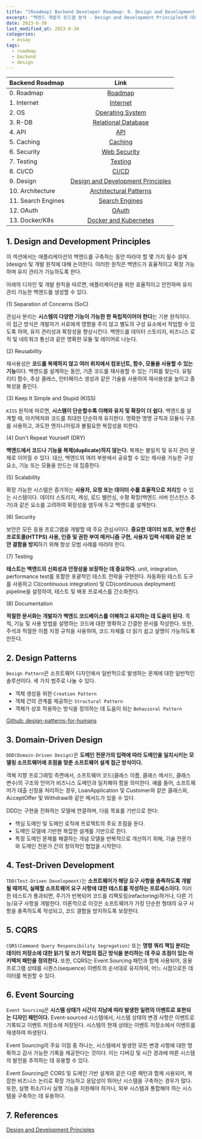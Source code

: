 ```yaml
---
title: "[Roadmap] Backend Developer Roadmap: 9. Design and Development Principles"
excerpt: "백엔드 개발자 로드맵 분석 - Design and Development Principles에 대하여"
date: 2023-6-30
last_modified_at: 2023-6-30
categories:
  - essay
tags:
  - roadmap
  - backend
  - design
---
```


|Backend Roadmap|Link|
|:---|:---:|
|0. Roadmap|[Roadmap](https://roadmap.sh/backend)|
|1. Internet|[Internet](https://burningfalls.github.io/essay/backend-roadmap-1-internet/)|
|2. OS|[Operating System](https://burningfalls.github.io/essay/backend-roadmap-2-os/)|
|3. R-DB|[Relational Database](https://burningfalls.github.io/essay/backend-roadmap-3-relational-database/)|
|4. API|[API](https://burningfalls.github.io/essay/backend-roadmap-4-api/)|
|5. Caching|[Caching](https://burningfalls.github.io/essay/backend-roadmap-5-caching/)|
|6. Security|[Web Security](https://burningfalls.github.io/essay/backend-roadmap-6-web-security/)|
|7. Testing|[Testing](https://burningfalls.github.io/essay/backend-roadmap-7-testing/)|
|8. CI/CD|[CI/CD](https://burningfalls.github.io/essay/backend-roadmap-8-ci-cd/)|
|9. Design|[Design and Development Principles](https://burningfalls.github.io/essay/backend-roadmap-9-design/)|
|10. Architecture|[Architectural Patterns](https://burningfalls.github.io/essay/backend-roadmap-10-architecture/)|
|11. Search Engines|[Search Engines](https://burningfalls.github.io/essay/backend-roadmap-11-search-engines/)|
|12. OAuth|[OAuth](https://burningfalls.github.io/essay/backend-roadmap-12-oauth/)|
|13. Docker/K8s|[Docker and Kubernetes](https://burningfalls.github.io/essay/backend-roadmap-13-docker-and-k8s/)|

## 1. Design and Development Principles

이 섹션에서는 애플리케이션의 백엔드를 구축하는 동안 따라야 할 몇 가지 필수 설계(design) 및 개발 원칙에 대해 논의한다. 이러한 원칙은 백엔드가 효율적이고 확장 가능하며 유지 관리가 가능하도록 한다.

아래의 디자인 및 개발 원칙을 따르면, 애플리케이션을 위한 효율적이고 안전하며 유지 관리 가능한 백엔드를 생성할 수 있다.

(1) Separation of Concerns (SoC)

관심사 분리는 **시스템의 다양한 기능이 가능한 한 독립적이어야 한다**는 기본 원칙이다. 이 접근 방식은 개발자가 서로에게 영향을 주지 않고 별도의 구성 요소에서 작업할 수 있도록 하여, 유지 관리성과 확장성을 향상시킨다. 백엔드를 데이터 스토리지, 비즈니스 로직 및 네트워크 통신과 같은 명확한 모듈 및 레이어로 나눈다.

(2) Reusability

재사용성은 **코드를 복제하지 않고 여러 위치에서 컴포넌트, 함수, 모듈을 사용할 수 있는 기능**이다. 백엔드를 설계하는 동안, 기존 코드를 재사용할 수 있는 기회를 찾는다. 유틸리티 함수, 추상 클래스, 인터페이스 생성과 같은 기술을 사용하여 재사용성을 높이고 중복성을 줄인다.

(3) Keep It Simple and Stupid (KISS)

`KISS` 원칙에 따르면, **시스템이 단순할수록 이해와 유지 및 확장이 더 쉽다.** 백엔드를 설계할 때, 아키텍처와 코드를 최대한 단순하게 유지한다. 명확한 명명 규칙과 모듈식 구조를 사용하고, 과도한 엔지니어링과 불필요한 복잡성을 피한다.

(4) Don't Repeat Yourself (DRY)

**백엔드에서 코드나 기능을 복제(duplicate)하지 않는다.** 복제는 불일치 및 유지 관리 문제로 이어질 수 있다. 대신, 백엔드의 여러 부분에서 공유할 수 있는 재사용 가능한 구성 요소, 기능 또는 모듈을 만드는 데 집중한다.

(5) Scalability

확장 가능한 시스템은 증가하는 **사용자, 요청 또는 데이터 수를 효율적으로 처리**할 수 있는 시스템이다. 데이터 스토리지, 캐싱, 로드 밸런싱, 수평 확장(백엔드 서버 인스턴스 추가)과 같은 요소를 고려하여 확장성을 염두에 두고 백엔드를 설계한다.

(6) Security

보안은 모든 응용 프로그램을 개발할 때 주요 관심사이다. **중요한 데이터 보호, 보안 통신 프로토콜(HTTPS) 사용, 인증 및 권한 부여 메커니즘 구현, 사용자 입력 삭제와 같은 보안 결함을 방지**하기 위해 항상 모범 사례를 따라야 한다.

(7) Testing

**테스트는 백엔드의 신뢰성과 안정성을 보장하는 데 중요하다.** unit, integration, performance test를 포함한 포괄적인 테스트 전략을 구현한다. 자동화된 테스트 도구를 사용하고 CI(continuous integration) 및 CD(continuous deployment) pipeline을 설정하여, 테스트 및 배포 프로세스를 간소화한다.

(8) Documentation

**적절한 문서화는 개발자가 백엔드 코드베이스를 이해하고 유지하는 데 도움이 된다.** 목적, 기능 및 사용 방법을 설명하는 코드에 대한 명확하고 간결한 문서를 작성한다. 또한, 주석과 적절한 이름 지정 규칙을 사용하여, 코드 자체를 더 읽기 쉽고 설명이 가능하도록 만든다.

## 2. Design Patterns

`Design Pattern`은 소프트웨어 디자인에서 일반적으로 발생하는 문제에 대한 일반적인 솔루션이다. 세 가지 범주로 나눌 수 있다.

* 객체 생성을 위한 `Creation Pattern`
* 객체 간의 관계를 제공하는 `Structural Pattern`
* 객체가 상호 작용하는 방식을 정의하는 데 도움이 되는 `Behavioral Pattern`

[Github: design-patterns-for-humans](https://github.com/kamranahmedse/design-patterns-for-humans#creational-design-patterns)

## 3. Domain-Driven Design

`DDD(Domain-Driven Design)`은 **도메인 전문가의 입력에 따라 도메인을 일치시키는 모델링 소프트웨어에 초점을 맞춘 소프트웨어 설계 접근 방식이다.**

객체 지향 프로그래밍 측면에서, 소프트웨어 코드(클래스 이름, 클래스 메서드, 클래스 변수)의 구조와 언어가 비즈니스 도메인과 일치해야 함을 의미한다. 예를 들어, 소프트웨어가 대출 신청을 처리하는 경우, LoanApplication 및 Customer와 같은 클래스와, AcceptOffer 및 Withdraw와 같은 메서드가 있을 수 있다.

DDD는 구현을 진화하는 모델에 연결하며, 다음 목표를 기반으로 한다:

* 핵심 도메인 및 도메인 로직에 프로젝트의 주요 초점을 둔다.
* 도메인 모델에 기반한 복잡한 설계를 기반으로 한다.
* 특정 도메인 문제를 해결하는 개념 모델을 반복적으로 개선하기 위해, 기술 전문가와 도메인 전문가 간의 창의적인 협업을 시작한다.

## 4. Test-Driven Development

`TDD(Test-Driven Development)`는 **소프트웨어가 해당 요구 사항을 충족하도록 개발될 때까지, 실패할 소프트웨어 요구 사항에 대한 테스트를 작성하는 프로세스이다.** 이러한 테스트가 통과되면, 주기가 반복되어 코드를 리팩토링(refactoring)하거나, 다른 기능/요구 사항을 개발한다. 이론적으로 이것은 소프트웨어가 가장 단순한 형태의 요구 사항을 충족하도록 작성되고, 코드 결함을 방지하도록 보장한다.

## 5. CQRS

`CQRS(Command Query Responsibility Segregation)` 또는 **명령 쿼리 책임 분리는 데이터 저장소에 대한 읽기 및 쓰기 작업의 접근 방식을 분리하는 데 주요 초점이 있는 아키텍처 패턴을 정의한다.** 또한, CQRS는 Event Sourcing 패턴과 함께 사용되어, 응용 프로그램 상태를 시퀀스(sequence) 이벤트의 순서대로 유지하여, 어느 시점으로든 데이터를 복원할 수 있다.

## 6. Event Sourcing

`Event Sourcing`은 **시스템 상태가 시간이 지남에 따라 발생한 일련의 이벤트로 표현되는 디자인 패턴이다.** Event-sourced 시스템에서, 시스템 상태의 변경 사항은 이벤트로 기록되고 이벤트 저장소에 저장된다. 시스템의 현재 상태는 이벤트 저장소에서 이벤트를 재생하여 파생된다.

Event Sourcing의 주요 이점 중 하나는, 시스템에서 발생한 모든 변경 사항에 대한 명확하고 감사 가능한 기록을 제공한다는 것이다. 이는 디버깅 및 시간 경과에 따른 시스템의 발전을 추적하는 데 유용할 수 있다.

Event Sourcing은 CORS 및 도메인 기반 설계와 같은 다른 패턴과 함께 사용되어, 복잡한 비즈니스 논리로 확장 가능하고 응답성이 뛰어난 시스템을 구축하는 경우가 많다. 또한, 실행 취소/다시 실행 기능을 지원해야 하거나, 외부 시스템과 통합해야 하는 시스템을 구축하는 데 유용하다.

## 7. References

[Design and Development Principles](https://roadmap.sh/backend)
